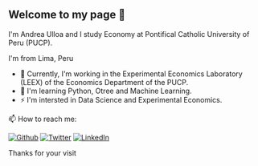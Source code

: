 ## Welcome to my page 👋

<p> I'm Andrea Ulloa and I study Economy at Pontifical Catholic University of Peru (PUCP). </p>
<p> I'm from Lima, Peru  </p>
<ul>
  <li> 🔭 Currently, I'm working in the Experimental Economics Laboratory (LEEX) of the Economics Department of the PUCP.</li> 
  <li> 🌱 I'm learning Python, Otree and Machine Learning. </li>
  <li> ⚡ I'm intersted in Data Science and Experimental Economics. </li>
</ul>

<p>  📫 How to reach me:  </p>
<p><a href="https://github.com/AndreIIUX" target="_blank"><img alt="Github" src="https://img.shields.io/badge/GitHub-%2312100E.svg?&style=for-the-badge&logo=Github&logoColor=white" /></a> <a href="" target="_blank"><img alt="Twitter" src="https://img.shields.io/badge/twitter-%231DA1F2.svg?&style=for-the-badge&logo=twitter&logoColor=white" /></a> <a href="https://www.linkedin.com/in/andrea-ulloa-del-castillo/" target="_blank"><img alt="LinkedIn"src="https://img.shields.io/badge/linkedin-%230077B5.svg?&style=for-the-badge&logo=linkedin&logoColor=white"/></a> 
</p
  
## Thanks for your visit
  
<!--
**AndreIIUX/AndreIIUX** is a ✨ _special_ ✨ repository because its `README.md` (this file) appears on your GitHub profile.

Here are some ideas to get you started:

- 🔭 I’m currently working on ...
- 🌱 I’m currently learning ...
- 👯 I’m looking to collaborate on ...
- 🤔 I’m looking for help with ...
- 💬 Ask me about ...
- 📫 How to reach me: ...
- 😄 Pronouns: ...
- ⚡ Fun fact: ...
-->
